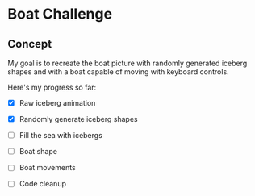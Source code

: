 
# Boat Challenge

## Concept

   My goal is to recreate the boat picture with randomly generated iceberg shapes and with a boat capable of moving with keyboard controls.
   
   Here's my progress so far:
    
   - [x] Raw iceberg animation
   - [x] Randomly generate iceberg shapes
   - [ ] Fill the sea with icebergs 
   - [ ] Boat shape
   - [ ] Boat movements
   - [ ] Code cleanup
  
